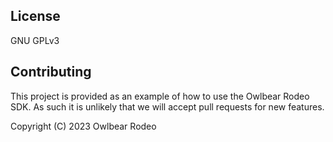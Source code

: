 ## License

GNU GPLv3

## Contributing

This project is provided as an example of how to use the Owlbear Rodeo SDK. As such it is unlikely that we will accept pull requests for new features.

Copyright (C) 2023 Owlbear Rodeo
